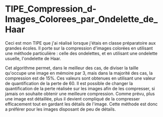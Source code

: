 # TIPE_Compression_d-Images_Colorees_par_Ondelette_de_Haar

Ceci est mon TIPE que j'ai réalisé lorsque j'étais en classe préparatoire aux grandes écoles.
Il porte sur la compression d'images colorées en utilisant une méthode particulière : celle des ondelettes, et en utilisant une ondelette usuelle, l'ondelette de Haar.

Cet algorithme permet, dans le meilleur des cas, de diviser la taille qu'occupe une image en mémoire par 3, mais dans la majorité des cas, la compression est de 15%. 
Ces valeurs sont obtenues en utilisant une valeur de quantification de la perte de 60.
Il est possible de changer la quantification de la perte réalisée sur les images afin de les compresser, si jamais on souhaite obtenir une meilleure compression.
Comme prévu, plus une image est détaillée, plus il devient compliqué de la compresser efficacement tout en gardant les détails de l'image.
Cette méthode est donc a préférer pour les images disposant de peu de détails.


